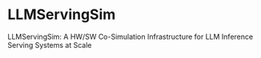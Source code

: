 # LLMServingSim
 LLMServingSim: A HW/SW Co-Simulation Infrastructure for LLM Inference Serving Systems at Scale
